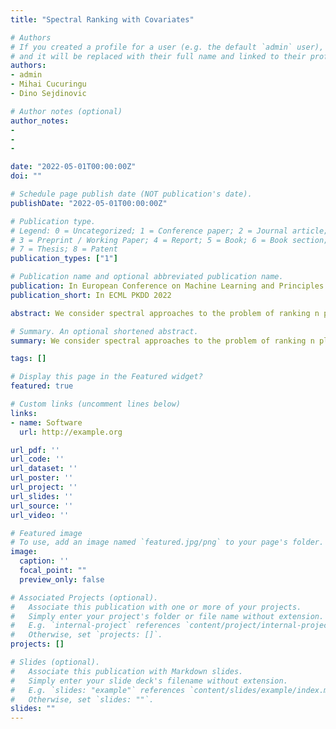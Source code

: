 ```yaml
---
title: "Spectral Ranking with Covariates"

# Authors
# If you created a profile for a user (e.g. the default `admin` user), write the username (folder name) here 
# and it will be replaced with their full name and linked to their profile.
authors:
- admin
- Mihai Cucuringu
- Dino Sejdinovic

# Author notes (optional)
author_notes:
- 
- 
-  

date: "2022-05-01T00:00:00Z"
doi: ""

# Schedule page publish date (NOT publication's date).
publishDate: "2022-05-01T00:00:00Z"

# Publication type.
# Legend: 0 = Uncategorized; 1 = Conference paper; 2 = Journal article;
# 3 = Preprint / Working Paper; 4 = Report; 5 = Book; 6 = Book section;
# 7 = Thesis; 8 = Patent
publication_types: ["1"]

# Publication name and optional abbreviated publication name.
publication: In European Conference on Machine Learning and Principles and Practice of Knowledge Discovery in Databases 2022
publication_short: In ECML PKDD 2022

abstract: We consider spectral approaches to the problem of ranking n players given their incomplete and noisy pairwise comparisons, but revisit this classical problem in light of player covariate information. We propose three spectral ranking methods that incorporate player covariates and are based on seriation, low-rank structure assumption and canonical correlation, respectively. Extensive numerical simulations on both synthetic and real-world data sets demonstrated that our proposed methods compare favorably to existing state-of-the-art covariate-based ranking algorithms.

# Summary. An optional shortened abstract.
summary: We consider spectral approaches to the problem of ranking n players given their incomplete and noisy pairwise comparisons, but revisit this classical problem in light of player covariate information. <br /> <br /> *Published in ECML PKDD 2022*

tags: []

# Display this page in the Featured widget?
featured: true

# Custom links (uncomment lines below)
links:
- name: Software
  url: http://example.org

url_pdf: ''
url_code: ''
url_dataset: ''
url_poster: ''
url_project: ''
url_slides: ''
url_source: ''
url_video: ''

# Featured image
# To use, add an image named `featured.jpg/png` to your page's folder. 
image:
  caption: ''
  focal_point: ""
  preview_only: false

# Associated Projects (optional).
#   Associate this publication with one or more of your projects.
#   Simply enter your project's folder or file name without extension.
#   E.g. `internal-project` references `content/project/internal-project/index.md`.
#   Otherwise, set `projects: []`.
projects: []

# Slides (optional).
#   Associate this publication with Markdown slides.
#   Simply enter your slide deck's filename without extension.
#   E.g. `slides: "example"` references `content/slides/example/index.md`.
#   Otherwise, set `slides: ""`.
slides: ""
---
```

<!-- 
{{% callout note %}}
Click the *Cite* button above to demo the feature to enable visitors to import publication metadata into their reference management software.
{{% /callout %}}

{{% callout note %}}
Create your slides in Markdown - click the *Slides* button to check out the example.
{{% /callout %}} -->
<!-- 
Supplementary notes can be added here, including [code, math, and images](https://wowchemy.com/docs/writing-markdown-latex/). -->
